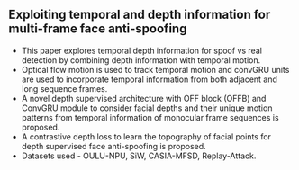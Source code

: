 ## Exploiting temporal and depth information for multi-frame face anti-spoofing

- This paper explores temporal depth information for spoof vs real detection by combining depth information with temporal motion.
- Optical flow motion is used to track temporal motion and convGRU units are used to incorporate temporal information from both adjacent and long sequence frames.
- A novel depth supervised architecture  with OFF block (OFFB) and ConvGRU module to consider facial depths and their unique motion patterns from temporal information of monocular frame sequences is proposed.
- A contrastive depth loss to learn the topography of facial points for depth supervised face anti-spoofing is proposed.
- Datasets used - OULU-NPU, SiW, CASIA-MFSD, Replay-Attack.
